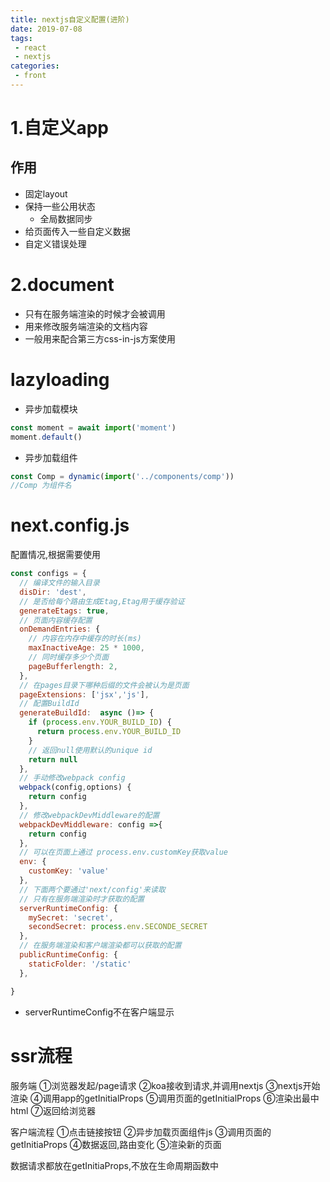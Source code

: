 ```yaml
---
title: nextjs自定义配置(进阶)
date: 2019-07-08
tags:
 - react
 - nextjs
categories: 
 - front
---
```


# 1.自定义app
## 作用
* 固定layout
* 保持一些公用状态
  * 全局数据同步
* 给页面传入一些自定义数据
* 自定义错误处理

<!-- more -->
# 2.document
* 只有在服务端渲染的时候才会被调用
* 用来修改服务端渲染的文档内容
* 一般用来配合第三方css-in-js方案使用

# lazyloading
* 异步加载模块
```js
const moment = await import('moment')
moment.default()
```
* 异步加载组件
```js
const Comp = dynamic(import('../components/comp'))
//Comp 为组件名
```

# next.config.js
配置情况,根据需要使用
```js
const configs = {
  // 编译文件的输入目录
  disDir: 'dest',
  // 是否给每个路由生成Etag,Etag用于缓存验证
  generateEtags: true,
  // 页面内容缓存配置
  onDemandEntries: {
    // 内容在内存中缓存的时长(ms)
    maxInactiveAge: 25 * 1000,
    // 同时缓存多少个页面
    pageBufferlength: 2,
  },
  // 在pages目录下哪种后缀的文件会被认为是页面
  pageExtensions: ['jsx','js'],
  // 配置BuildId
  generateBuildId:  async ()=> {
    if (process.env.YOUR_BUILD_ID) {
      return process.env.YOUR_BUILD_ID
    }
    // 返回null使用默认的unique id
    return null
  },
  // 手动修改webpack config
  webpack(config,options) {
    return config
  },
  // 修改webpackDevMiddleware的配置
  webpackDevMiddleware: config =>{
    return config
  },
  // 可以在页面上通过 process.env.customKey获取value
  env: {
    customKey: 'value'
  },
  // 下面两个要通过'next/config'来读取
  // 只有在服务端渲染时才获取的配置
  serverRuntimeConfig: {
    mySecret: 'secret',
    secondSecret: process.env.SECONDE_SECRET
  },
  // 在服务端渲染和客户端渲染都可以获取的配置
  publicRuntimeConfig: {
    staticFolder: '/static'
  },

}
```
* serverRuntimeConfig不在客户端显示

# ssr流程 
服务端
①浏览器发起/page请求
②koa接收到请求,并调用nextjs
③nextjs开始渲染
④调用app的getInitialProps
⑤调用页面的getInitialProps
⑥渲染出最中html
⑦返回给浏览器

客户端流程
①点击链接按钮
②异步加载页面组件js
③调用页面的getInitiaProps
④数据返回,路由变化
⑤渲染新的页面

数据请求都放在getInitiaProps,不放在生命周期函数中